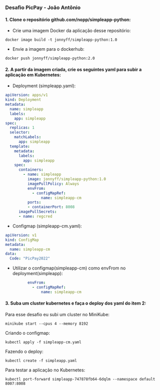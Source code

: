 ### Desafio PicPay - João Antônio

#### 1. Clone o repositório github.com/nopp/simpleapp-python:

- Crie uma imagem Docker da aplicação desse repositório:

 `docker image build -t jonnyff/simpleapp-python:1.0`

- Envie a imagem para o dockerhub:

 `docker push jonnyff/simpleapp-python:2.0`

#### 2. A partir da imagem criada, crie os seguintes yaml para subir a aplicação em Kubernetes:

- Deployment (simpleapp.yaml):

```yaml
apiVersion: apps/v1
kind: Deployment
metadata:
  name: simpleapp
  labels:
    app: simpleapp
spec:
  replicas: 1
  selector:
    matchLabels:
      app: simpleapp
  template:
    metadata:
      labels:
        app: simpleapp
    spec:
      containers:
        - name: simpleapp
          image: jonnyff/simpleapp-python:1.0
          imagePullPolicy: Always
          envFrom:
            - configMapRef:
                name: simpleapp-cm
          ports:
          - containerPort: 8008
      imagePullSecrets:
      - name: regcred
```

- Configmap (simpleapp-cm.yaml):

```yaml
apiVersion: v1
kind: ConfigMap
metadata:
  name: simpleapp-cm
data:
  Code: "PicPay2022"
```

- Utilizar o configmap(simpleapp-cm) como envFrom no deployment(simpleapp):

```yaml
          envFrom:
            - configMapRef:
                name: simpleapp-cm
```

#### 3. Suba um cluster kubernetes e faça o deploy dos yaml do item 2:

Para esse desafio eu subi um cluster no MiniKube:

   `minikube start --cpus 4 --memory 8192`

Criando o configmap:

   `kubectl apply -f simpleapp-cm.yaml`

Fazendo o deploy:

   `kubectl create -f simpleapp.yaml`

Para testar a aplicação no Kubernetes:

`kubectl port-forward simpleapp-747878fb64-6dqlm --namespace default 8007:8008`
